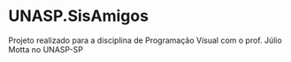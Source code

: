 # UNASP.SisAmigos
Projeto realizado para a disciplina de Programação Visual com o prof. Júlio Motta no UNASP-SP

